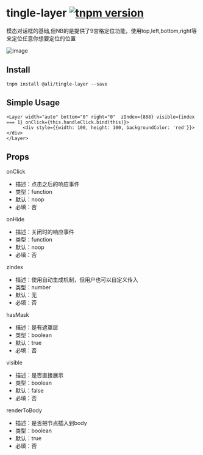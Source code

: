 # tingle-layer [![tnpm version](http://web.npm.alibaba-inc.com/badge/v/@ali/tingle-layer.svg?style=flat-square)](http://web.npm.alibaba-inc.com/package/@ali/tingle-layer)

模态对话框的基础,但NB的是提供了9宫格定位功能，使用top,left,bottom,right等来定位任意你想要定位的位置

![image](http://aligitlab.oss-cn-hangzhou-zmf.aliyuncs.com/uploads/tingle-ui/tingle-layer/96153afa65fedc62cd0172869064ca0c/image.png)

## Install

```
tnpm install @ali/tingle-layer --save
```

## Simple Usage

```
<Layer width="auto" bottom="0" right="0"  zIndex={888} visible={index === 1} onClick={this.handleClick.bind(this)}>
      <div style={{width: 100, height: 100, backgroundColor: 'red'}}></div>
</Layer>
```

## Props

onClick

* 描述：点击之后的响应事件
* 类型：function
* 默认：noop
* 必填：否

onHide

* 描述：关闭时的响应事件
* 类型：function
* 默认：noop
* 必填：否

zIndex

* 描述：使用自动生成机制，但用户也可以自定义传入 
* 类型：number
* 默认：无
* 必填：否

hasMask

* 描述：是有遮罩层
* 类型：boolean
* 默认：true
* 必填：否

visible

* 描述：是否直接展示 
* 类型：boolean
* 默认：false
* 必填：否

renderToBody

* 描述：是否把节点插入到body
* 类型：boolean
* 默认：true
* 必填：否

